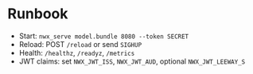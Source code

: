 <!-- SPDX-License-Identifier: Apache-2.0 -->
# Runbook
- Start: `nwx_serve model.bundle 8080 --token SECRET`
- Reload: POST `/reload` or send `SIGHUP`
- Health: `/healthz`, `/readyz`, `/metrics`
- JWT claims: set `NWX_JWT_ISS`, `NWX_JWT_AUD`, optional `NWX_JWT_LEEWAY_S`
